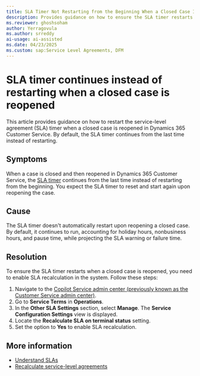 ```yaml
---
title: SLA Timer Not Restarting from the Beginning When a Closed Case Is Reopened 
description: Provides guidance on how to ensure the SLA timer restarts from the beginning when a closed case is reopened in Microsoft Dynamics 365 Customer Service.
ms.reviewer: ghoshsoham
author: Yerragovula
ms.author: srreddy
ai-usage: ai-assisted
ms.date: 04/23/2025
ms.custom: sap:Service Level Agreements, DFM
---
```

# SLA timer continues instead of restarting when a closed case is reopened

This article provides guidance on how to restart the service-level agreement (SLA) timer when a closed case is reopened in Dynamics 365 Customer Service. By default, the SLA timer continues from the last time instead of restarting.

## Symptoms

When a case is closed and then reopened in Dynamics 365 Customer Service, the [SLA timer](/dynamics365/customer-service/administer/add-timer-control-case-form-track-time-against-sla) continues from the last time instead of restarting from the beginning. You expect the SLA timer to reset and start again upon reopening the case.

## Cause

The SLA timer doesn't automatically restart upon reopening a closed case. By default, it continues to run, accounting for holiday hours, nonbusiness hours, and pause time, while projecting the SLA warning or failure time.

## Resolution

To ensure the SLA timer restarts when a closed case is reopened, you need to enable SLA recalculation in the system. Follow these steps:

1. Navigate to the [Copilot Service admin center (previously known as the Customer Service admin center)](/dynamics365/customer-service/implement/cs-admin-center).
1. Go to **Service Terms** in **Operations**.
1. In the **Other SLA Settings** section, select **Manage**. The **Service Configuration Settings** view is displayed.
1. Locate the **Recalculate SLA on terminal status** setting.
1. Set the option to **Yes** to enable SLA recalculation.

## More information

- [Understand SLAs](/dynamics365/customer-service/use/customer-service-hub-user-guide-case-sla)
- [Recalculate service-level agreements](/dynamics365/customer-service/administer/enable-sla-recalculation)
